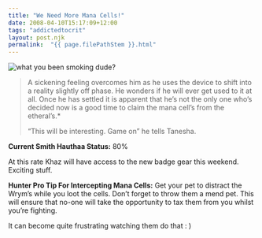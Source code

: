 ```yaml
---
title: "We Need More Mana Cells!"
date: 2008-04-10T15:17:09+12:00
tags: "addictedtocrit"
layout: post.njk
permalink:  "{{ page.filePathStem }}.html"
---
```


![what you been smoking dude?](https://web.archive.org/web/20081014210514im_/http://critaddict.shadyacres.co.nz/assets/posts/phaseshift.png)

>A sickening feeling overcomes him as he uses the device to shift  into a reality slightly off phase. He wonders if  he will ever get used  to it at all. Once he has settled it is apparent that he’s not the only  one who’s decided now is a good time to claim the mana cell’s from the  etheral’s.*
>
>“This will be interesting. Game on” he tells Tanesha.

**Current Smith Hauthaa Status:** 80%

At this rate Khaz will have access to the new badge gear this weekend. Exciting stuff.

**Hunter Pro Tip For Intercepting Mana Cells:** Get your pet to distract the Wrym’s while you loot the cells. Don’t forget to  throw them a mend pet. This will ensure that no-one will take the  opportunity to tax them from you whilst you’re fighting.

It can become quite frustrating watching them do that : )